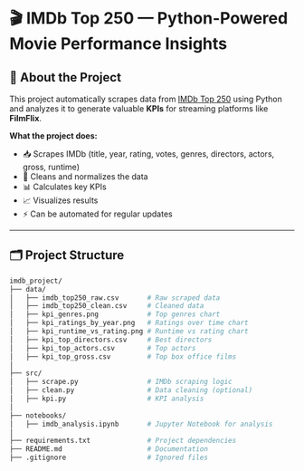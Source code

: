 # 🎬 IMDb Top 250 — Python-Powered Movie Performance Insights

## 📌 About the Project
This project automatically scrapes data from [IMDb Top 250](https://www.imdb.com/chart/top/) using Python and analyzes it to generate valuable **KPIs** for streaming platforms like **FilmFlix**.

**What the project does:**
- 📥 Scrapes IMDb (title, year, rating, votes, genres, directors, actors, gross, runtime)
- 🧹 Cleans and normalizes the data
- 📊 Calculates key KPIs
- 📈 Visualizes results
- ⚡ Can be automated for regular updates

---

## 🗂 Project Structure
```bash
imdb_project/
├── data/                       
│   ├── imdb_top250_raw.csv       # Raw scraped data
│   ├── imdb_top250_clean.csv     # Cleaned data
│   ├── kpi_genres.png            # Top genres chart
│   ├── kpi_ratings_by_year.png   # Ratings over time chart
│   ├── kpi_runtime_vs_rating.png # Runtime vs rating chart
│   ├── kpi_top_directors.csv     # Best directors
│   ├── kpi_top_actors.csv        # Top actors
│   ├── kpi_top_gross.csv         # Top box office films
│
├── src/
│   ├── scrape.py                 # IMDb scraping logic
│   ├── clean.py                  # Data cleaning (optional)
│   ├── kpi.py                    # KPI analysis
│
├── notebooks/
│   ├── imdb_analysis.ipynb       # Jupyter Notebook for analysis
│
├── requirements.txt              # Project dependencies
├── README.md                     # Documentation
├── .gitignore                    # Ignored files
